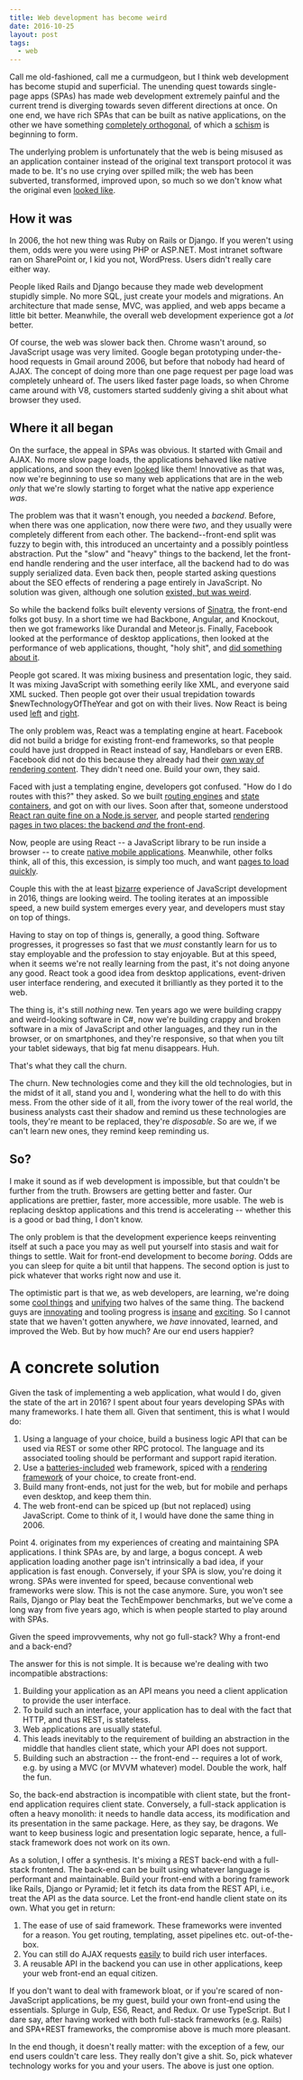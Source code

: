 ```yaml
---
title: Web development has become weird
date: 2016-10-25
layout: post
tags:
  - web
---
```


Call me old-fashioned, call me a curmudgeon, but I think web development has become stupid and
superficial. The unending quest towards single-page apps (SPAs) has made web development extremely
painful and the current trend is diverging towards seven different directions at once. On one end,
we have rich SPAs that can be built as native applications, on the other we have
something [completely orthogonal](https://github.com/ampproject/amphtml), of which
a [schism](https://timkadlec.com/2016/02/a-standardized-alternative-to-amp/) is beginning to form.

The underlying problem is unfortunately that the web is being misused as an application container
instead of the original text transport protocol it was made to be. It's no use crying over spilled
milk; the web has been subverted, transformed, improved upon, so much so we don't know what the
original even [looked like](http://wiki.c2.com/). 

## How it was

In 2006, the hot new thing was Ruby on Rails or Django. If you weren't using them, odds were you
were using PHP or ASP.NET. Most intranet software ran on SharePoint or, I kid you not,
WordPress. Users didn't really care either way.

People liked Rails and Django because they made web development stupidly simple. No more SQL, just
create your models and migrations. An architecture that made sense, MVC, was applied, and web apps
became a little bit better. Meanwhile, the overall web development experience got a *lot* better.

Of course, the web was slower back then. Chrome wasn't around, so JavaScript usage was very
limited. Google began prototyping under-the-hood requests in Gmail around 2006, but before that
nobody had heard of AJAX. The concept of doing more than one page request per page load was
completely unheard of. The users liked faster page loads, so when Chrome came around with V8,
customers started suddenly giving a shit about what browser they used.

## Where it all began

On the surface, the appeal in SPAs was obvious. It started with Gmail and AJAX. No more slow page
loads, the applications behaved like native applications, and soon they even
[looked](http://getbootstrap.com) like them! Innovative as that was, now we're beginning to use so many
web applications that are in the web *only* that we're slowly starting to forget what the native app
experience *was*. 

The problem was that it wasn't enough, you needed a *backend*. Before, when there was one
application, now there were *two*, and they usually were completely different from each other. The
backend--front-end split was fuzzy to begin with, this introduced an uncertainty and a possibly
pointless abstraction. Put the "slow" and "heavy" things to the backend, let the front-end handle
rendering and the user interface, all the backend had to do was supply serialized data. Even back then, people started asking
questions about the SEO effects of rendering a page entirely in JavaScript. No solution was given,
although one solution [existed, but was weird](https://www.meteor.com/).

So while the backend folks built eleventy versions of [Sinatra](http://www.sinatrarb.com/), the
front-end folks got busy. In a short time we had Backbone, Angular, and Knockout, then we got
frameworks like Durandal and Meteor.js. Finally, Facebook looked at the performance of desktop applications, then looked
at the performance of web applications, thought, "holy shit", and
[did something about it](https://facebook.github.io/react/). 

People got scared. It was mixing business and presentation logic, they said. It was mixing JavaScript
with something eerily like XML, and everyone said XML sucked. Then people got over their
usual trepidation towards $newTechnologyOfTheYear and got on with their lives. Now React is being
used [left](http://www.facebook.com) and [right](https://www.reddit.com/r/reactjs/comments/4iei7s/twitters_new_mobile_site_is_using_react_redux_and/).

The only problem was, React was a templating engine at heart. Facebook did not build a bridge for
existing front-end frameworks, so that people could have just dropped in React instead of say,
Handlebars or even ERB. Facebook did not do this because they already had their
[own way of rendering content](http://hacklang.org/). They didn't need one. Build your own, they
said.

Faced with just a templating engine, developers got confused. "How do I do routes with this?" they
asked. So we built [routing engines](https://github.com/ReactTraining/react-router) and
[state containers](https://github.com/reactjs/redux), and got on with our lives. Soon after that,
someone understood
[React ran quite fine on a Node.js server](http://jamesknelson.com/universal-react-youre-doing-it-wrong/),
and people started
[rendering pages in two places: the backend *and* the front-end](https://scotch.io/tutorials/react-on-the-server-for-beginners-build-a-universal-react-and-node-app).

Now, people are using React -- a JavaScript library to be run inside a browser -- to create
[native mobile applications](https://facebook.github.io/react-native/). Meanwhile, other folks
think, all of this, this excession, is simply too much, and want [pages to load quickly](https://www.ampproject.org/).

Couple this with the at least
[bizarre](https://medium.com/@kitze/how-it-actually-feels-to-write-javascript-in-2016-46b5dda17bb5#.jnsf71d1l)
experience of JavaScript development in 2016, things are looking weird. The tooling iterates at an
impossible speed, a new build system emerges every year, and developers must stay on top of things.

Having to stay on top of things is, generally, a good thing. Software progresses, it progresses so
fast that we *must* constantly learn for us to stay employable and the profession to stay
enjoyable. But at this speed, when it seems we're not really learning from the past, it's not doing
anyone any good. React took a good idea from desktop applications, event-driven user interface
rendering, and executed it brilliantly as they ported it to the web. 

The thing is, it's still *nothing* new. Ten years ago we were building crappy and weird-looking
software in C#, now we're building crappy and broken software in a mix of JavaScript and other
languages, and they run in the browser, or on smartphones, and they're responsive, so that when you
tilt your tablet sideways, that big fat menu disappears. Huh.

That's what they call the churn.

The churn. New technologies come and they kill the old technologies, but in the midst of it all,
stand you and I, wondering what the hell to do with this mess. From the other side of it all, from
the ivory tower of the real world, the business analysts cast their shadow and remind us these
technologies are tools, they're meant to be replaced, they're *disposable*. So are we, if we can't
learn new ones, they remind keep reminding us.

## So?

I make it sound as if web development is impossible, but that couldn't be further from the
truth. Browsers are getting better and faster. Our applications are prettier, faster, more
accessible, more usable. The web is replacing desktop applications and this trend is accelerating --
whether this is a good or bad thing, I don't know.

The only problem is that the development experience keeps reinventing itself at such a pace you may
as well put yourself into stasis and wait for things to settle. Wait for front-end development to
become *boring*. Odds are you can sleep for quite a bit until that happens. The second option is
just to pick whatever that works right now and use it.

The optimistic part is that we, as web developers, are learning, we're doing some
[cool things](https://clojurescript.org/) and [unifying](http://udash.io/) two halves of the same
thing. The backend guys are [innovating](http://mbrace.io/) and tooling progress is
[insane](http://mesos.apache.org/) and [exciting](http://kubernetes.io/). So I cannot state that we
haven't gotten anywhere, we *have* innovated, learned, and improved the Web. But by how much? Are
our end users happier?

# A concrete solution

Given the task of implementing a web application, what would I do, given the state of the art in
2016? I spent about four years developing SPAs with many frameworks. I hate them all. Given that
sentiment, this is what I would do:

1. Using a language of your choice, build a business logic API that can be used via REST or some
   other RPC protocol. The language and its associated tooling should be performant and support
   rapid iteration.
2. Use a [batteries-included](http://rubyonrails.org/) web framework, spiced with
a [rendering framework](https://github.com/reactjs/react-rails) of your choice, to create front-end.
3. Build many front-ends, not just for the web, but for mobile and perhaps even desktop, and keep
them thin.
4. The web front-end can be spiced up (but not replaced) using JavaScript. Come to think of it, I
would have done the same thing in 2006.

Point 4. originates from my experiences of creating and maintaining SPA applications. I think SPAs
are, by and large, a bogus concept. A web application loading another page isn't intrinsically a bad
idea, if your application is fast enough. Conversely, if your SPA is slow, you're doing it
wrong. SPAs were invented for speed, because conventional web frameworks were slow. This is not the
case anymore. Sure, you won't see Rails, Django or Play beat the TechEmpower benchmarks, but we've
come a long way from five years ago, which is when people started to play around with SPAs.

Given the speed improvvements, why not go full-stack? Why a front-end and a back-end?

The answer for this is not simple. It is because we're dealing with two incompatible abstractions:

1. Building your application as an API means you need a client application to provide the user
   interface.
2. To build such an interface, your application has to deal with the fact that HTTP, and thus REST,
is stateless.
3. Web applications are usually stateful.
4. This leads inevitably to the requirement of building an abstraction in the middle that handles
   client state, which your API does not support.
5. Building such an abstraction -- the front-end -- requires a lot of work, e.g. by using a MVC (or
   MVVM whatever) model. Double the work, half the fun.
   
So, the back-end abstraction is incompatible with client state, but the front-end application
requires client state. Conversely, a full-stack application is often a heavy monolith: it needs to
handle data access, its modification and its presentation in the same package. Here, as they say, be
dragons. We want to keep business logic and presentation logic separate, hence, a full-stack
framework does not work on its own.

As a solution, I offer a synthesis. It's mixing a REST back-end with a full-stack frontend. The
back-end can be built using whatever language is performant and maintainable. Build your front-end
with a boring framework like Rails, Django or Pyramid; let it fetch its data from the REST API,
i.e., treat the API as the data source. Let the front-end handle client state on its own. What you
get in return:

1. The ease of use of said framework. These frameworks were invented for a reason. You get routing,
   templating, asset pipelines etc. out-of-the-box.
2. You can still do AJAX
   requests [easily](http://guides.rubyonrails.org/working_with_javascript_in_rails.html) to build
   rich user interfaces.
3. A reusable API in the backend you can use in other applications, keep your web front-end an equal
   citizen.
   
If you don't want to deal with framework bloat, or if you're scared of non-JavaScript applications,
be my guest, build your own front-end using the essentials. Splurge in Gulp, ES6, React, and
Redux. Or use TypeScript. But I dare say, after having worked with both full-stack frameworks
(e.g. Rails) and SPA+REST frameworks, the compromise above is much more pleasant.

In the end though, it doesn't really matter: with the exception of a few, our end users couldn't
care less. They really don't give a shit. So, pick whatever technology works for you and your
users. The above is just one option.

